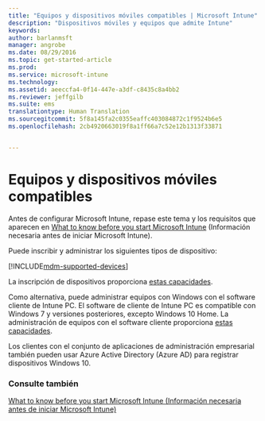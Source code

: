 ```yaml
---
title: "Equipos y dispositivos móviles compatibles | Microsoft Intune"
description: "Dispositivos móviles y equipos que admite Intune"
keywords: 
author: barlanmsft
manager: angrobe
ms.date: 08/29/2016
ms.topic: get-started-article
ms.prod: 
ms.service: microsoft-intune
ms.technology: 
ms.assetid: aeeccfa4-0f14-447e-a3df-c8435c8a4bb2
ms.reviewer: jeffgilb
ms.suite: ems
translationtype: Human Translation
ms.sourcegitcommit: 5f8a145fa2c0355eaffc403084872c1f9524b6e5
ms.openlocfilehash: 2cb4920663019f8a1ff66a7c52e12b1313f33871


---
```


# Equipos y dispositivos móviles compatibles

Antes de configurar Microsoft Intune, repase este tema y los requisitos que aparecen en [What to know before you start Microsoft Intune](what-to-know-before-you-start-microsoft-intune.md) (Información necesaria antes de iniciar Microsoft Intune).

Puede inscribir y administrar los siguientes tipos de dispositivo:

[!INCLUDE[mdm-supported-devices](../includes/mdm-supported-devices.md)]

La inscripción de dispositivos proporciona [estas capacidades](/Intune/get-started/choose-how-to-manage-devices).

Como alternativa, puede administrar equipos con Windows con el software cliente de Intune PC. El software de cliente de Intune PC es compatible con Windows 7 y versiones posteriores, excepto Windows 10 Home. La administración de equipos con el software cliente proporciona [estas capacidades](set-up-windows-device-management-with-microsoft-intune.md).

Los clientes con el conjunto de aplicaciones de administración empresarial también pueden usar Azure Active Directory (Azure AD) para registrar dispositivos Windows 10.

### Consulte también
[What to know before you start Microsoft Intune (Información necesaria antes de iniciar Microsoft Intune)](what-to-know-before-you-start-microsoft-intune.md)



<!--HONumber=Sep16_HO3-->


